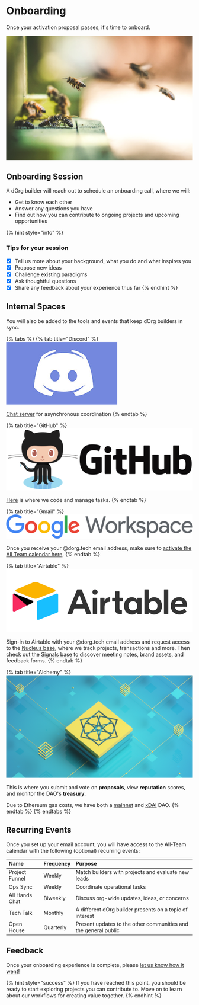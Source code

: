 # Onboarding

Once your activation proposal passes, it's time to onboard.

![](../.gitbook/assets/imagen%20%282%29.png)

## Onboarding Session

A dOrg builder will reach out to schedule an onboarding call, where we will:

* Get to know each other
* Answer any questions you have
* Find out how you can contribute to ongoing projects and upcoming opportunities

{% hint style="info" %}
### Tips for your session

* [x] Tell us more about your background, what you do and what inspires you
* [x] Propose new ideas
* [x] Challenge existing paradigms
* [x] Ask thoughtful questions
* [x] Share any feedback about your experience thus far
{% endhint %}

## Internal Spaces

You will also be added to the tools and events that keep dOrg builders in sync.

{% tabs %}
{% tab title="Discord" %}
![](../.gitbook/assets/blog-discord-logo.jpg)

[Chat server](https://discord.com/invite/6Kujmad) for asynchronous coordination
{% endtab %}

{% tab title="GitHub" %}
![Github is a platform for streamlined version control of projects.](../.gitbook/assets/image%20%2833%29.png)

[Here](https://github.com/dOrgTech/) is where we code and manage tasks.
{% endtab %}

{% tab title="Gmail" %}
![](../.gitbook/assets/google-workspace-logo.png)

Once you receive your @dorg.tech email address, make sure to [activate the All Team calendar here](https://www.google.com/calendar/render?cid=c_5oo3evrtn2mn00v00oaqb044bc@group.calendar.google.com).
{% endtab %}

{% tab title="Airtable" %}
![Airtable bases are like spreadsheets with database superpowers](../.gitbook/assets/imagen%20%289%29.png)

Sign-in to Airtable with your @dorg.tech email address and request access to the [Nucleus base](https://airtable.com/tblufTXr6zuUl1Aml), where we track projects, transactions and more. Then check out the [Signals base](https://airtable.com/tbl5wOpNW0pcgwiQW) to discover meeting notes, brand assets, and feedback forms.
{% endtab %}

{% tab title="Alchemy" %}
![Alchemy is a web portal for interacting with the DAOstack protocol.](../.gitbook/assets/imagen%20%281%29.png)

This is where you submit and vote on **proposals**, view **reputation** scores, and monitor the DAO's **treasury**.

Due to Ethereum gas costs, we have both a [mainnet](https://alchemy.daostack.io/dao/0x15344ecdc2c4edfcb092e284d93c20f0529fd8a6/members/) and [xDAI](https://alchemy-xdai.herokuapp.com/dao/0x94a587478c83491b13291265581cb983e7feb540) DAO.
{% endtab %}
{% endtabs %}

## Recurring Events

Once you set up your email account, you will have access to the All-Team calendar with the following \(optional\) recurring events:

| Name | Frequency | Purpose |
| :--- | :--- | :--- |
| Project Funnel | Weekly | Match builders with projects and evaluate new leads |
| Ops Sync | Weekly | Coordinate operational tasks |
| All Hands Chat | Biweekly | Discuss org-wide updates, ideas, or concerns |
| Tech Talk | Monthly | A different dOrg builder presents on a topic of interest |
| Open House | Quarterly | Present updates to the other communities and the general public |

## Feedback

Once your onboarding experience is complete, please [let us know how it went](https://airtable.com/shrF4OlL4KDIEJ4cw)!

{% hint style="success" %}
If you have reached this point, you should be ready to start exploring projects you can contribute to. Move on to learn about our workflows for creating value together.
{% endhint %}

